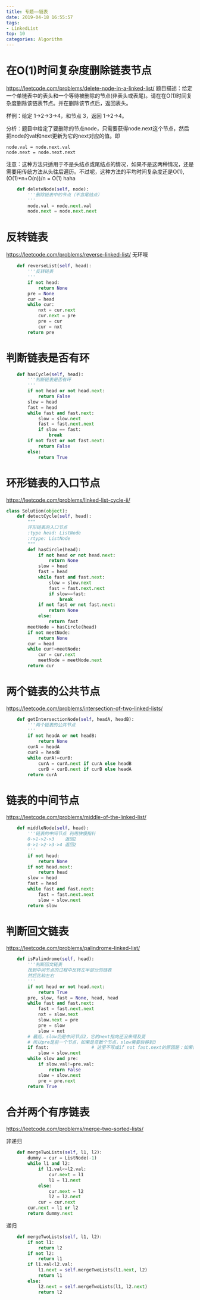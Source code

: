 ```yaml
---
title: 专题——链表
date: 2019-04-18 16:55:57
tags: 
- LinkedList
top: 10
categories: Algorithm
---
```

# 在O(1)时间复杂度删除链表节点
https://leetcode.com/problems/delete-node-in-a-linked-list/
题目描述：给定一个单链表中的表头和一个等待被删除的节点(非表头或表尾)。请在在O(1)时间复杂度删除该链表节点。并在删除该节点后，返回表头。

样例：给定 1->2->3->4，和节点 3，返回 1->2->4。

分析：题目中给定了要删除的节点node，只需要获得node.next这个节点，然后把node的val和next更新为它的next对应的值。即
```
node.val = node.next.val
node.next = node.next.next
```
注意：这种方法只适用于不是头结点或尾结点的情况，如果不是这两种情况，还是需要用传统方法从头往后遍历。不过呢，这种方法的平均时间复杂度还是O(1),(O(1)*n+O(n))/n = O(1) haha

```python
    def deleteNode(self, node):
        '''删除链表中的节点（不含尾结点）
        '''
        node.val = node.next.val
        node.next = node.next.next
```

# 反转链表
https://leetcode.com/problems/reverse-linked-list/
无环哦
```python
    def reverseList(self, head):
        '''反转链表
        '''
        if not head:
            return None
        pre = None
        cur = head
        while cur:
            nxt = cur.next
            cur.next = pre
            pre = cur
            cur = nxt
        return pre
```
# 判断链表是否有环
```python
    def hasCycle(self, head):
        '''判断链表是否有环
        '''
        if not head or not head.next:
            return False
        slow = head
        fast = head
        while fast and fast.next:
            slow = slow.next
            fast = fast.next.next
            if slow == fast:
                break
        if not fast or not fast.next:
            return False
        else:
            return True
```

# 环形链表的入口节点
https://leetcode.com/problems/linked-list-cycle-ii/

```python
class Solution(object):
    def detectCycle(self, head):
        """
        环形链表的入口节点
        :type head: ListNode
        :rtype: ListNode
        """
        def hasCircle(head):
            if not head or not head.next:
                return None
            slow = head
            fast = head
            while fast and fast.next:
                slow = slow.next
                fast = fast.next.next
                if slow==fast:
                    break
            if not fast or not fast.next:
                return None
            else:
                return fast
        meetNode = hasCircle(head)
        if not meetNode:
            return None
        cur = head
        while cur!=meetNode:
            cur = cur.next
            meetNode = meetNode.next
        return cur
```
# 两个链表的公共节点
https://leetcode.com/problems/intersection-of-two-linked-lists/
```python
    def getIntersectionNode(self, headA, headB):
        '''两个链表的公共节点
        '''
        if not headA or not headB:
            return None
        curA = headA
        curB = headB
        while curA!=curB:
            curA = curA.next if curA else headB
            curB = curB.next if curB else headA
        return curA
```

# 链表的中间节点
https://leetcode.com/problems/middle-of-the-linked-list/
```python
    def middleNode(self, head):
        '''链表的中间节点 利用快慢指针
        0->1->2->3    返回2
        0->1->2->3->4 返回2
        '''
        if not head:
            return None
        if not head.next:
            return head
        slow = head
        fast = head
        while fast and fast.next:
            fast = fast.next.next
            slow = slow.next
        return slow
```

# 判断回文链表
https://leetcode.com/problems/palindrome-linked-list/

```python
    def isPalindrome(self, head):
        '''判断回文链表  
        找到中间节点的过程中反转左半部分的链表
        然后比较左右
        '''
        if not head or not head.next:
            return True
        pre, slow, fast = None, head, head
        while fast and fast.next:
            fast = fast.next.next
            nxt = slow.next
            slow.next = pre
            pre = slow
            slow = nxt
        # 最后，slow仍是中间节点2，它的next指向还没来得及变
        # 所以pre是前一个节点，如果是奇数个节点，slow需要后移到3
        if fast:                # 这里不写成if not fast.next的原因是：如果偶数个节点时fast为None
            slow = slow.next
        while slow and pre:
            if slow.val!=pre.val:
                return False
            slow = slow.next
            pre = pre.next
        return True
```

# 合并两个有序链表
https://leetcode.com/problems/merge-two-sorted-lists/

非递归
```python
    def mergeTwoLists(self, l1, l2):
        dummy = cur = ListNode(-1)
        while l1 and l2:
            if l1.val<=l2.val:
                cur.next = l1
                l1 = l1.next
            else:
                cur.next = l2
                l2 = l2.next
            cur = cur.next
        cur.next = l1 or l2
        return dummy.next
```

递归
```python
    def mergeTwoLists(self, l1, l2):
        if not l1:
            return l2
        if not l2:
            return l1
        if l1.val<l2.val:
            l1.next = self.mergeTwoLists(l1.next, l2)
            return l1
        else:
            l2.next = self.mergeTwoLists(l1, l2.next)
            return l2
```



